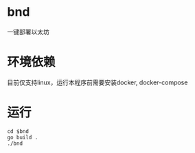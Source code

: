 # bnd

一键部署以太坊

# 环境依赖

目前仅支持linux，运行本程序前需要安装docker, docker-compose

# 运行

```
cd $bnd
go build .
./bnd
```
